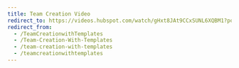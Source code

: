 ```yaml
---
title: Team Creation Video
redirect_to: https://videos.hubspot.com/watch/gHxt8JAt9CCxSUNL6XQBM1?portalId=6395096&_ga=2.147566388.282477271.1605002257-370701936.1588269802
redirect_from:
  - /TeamCreationwithTemplates
  - /Team-Creation-With-Templates
  - /team-creation-with-templates
  - /teamcreationwithtemplates
---
```

